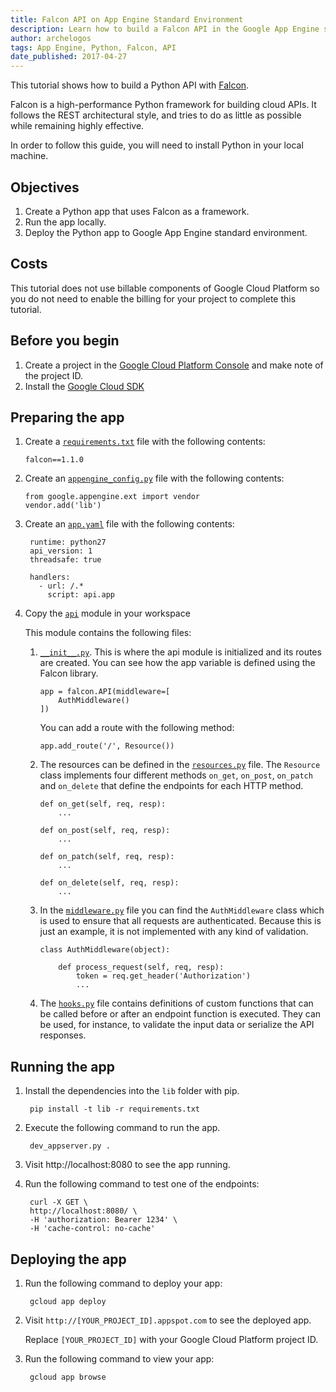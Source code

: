 ```yaml
---
title: Falcon API on App Engine Standard Environment
description: Learn how to build a Falcon API in the Google App Engine standard environment.
author: archelogos
tags: App Engine, Python, Falcon, API
date_published: 2017-04-27
---
```

This tutorial shows how to build a Python API with [Falcon][falcon].

Falcon is a high-performance Python framework for building cloud APIs. It follows the REST architectural style, and tries to do as little as possible while remaining highly effective.

In order to follow this guide, you will need to install Python in your local machine.

[python]: https://www.python.org/
[falcon]: https://falconframework.org/

## Objectives

1. Create a Python app that uses Falcon as a framework.
2. Run the app locally.
3. Deploy the Python app to Google App Engine standard environment.

## Costs

This tutorial does not use billable components of Google Cloud Platform so
you do not need to enable the billing for your project to complete this tutorial.

## Before you begin

1.  Create a project in the [Google Cloud Platform Console](https://console.cloud.google.com/) and make note of the project ID.
2.  Install the [Google Cloud SDK](https://cloud.google.com/sdk/)

## Preparing the app

1.  Create a [`requirements.txt`][requirements] file with the following contents:

        falcon==1.1.0

2.  Create an [`appengine_config.py`][appengine_config] file with the following contents:

        from google.appengine.ext import vendor
        vendor.add('lib')
 
3.  Create an [`app.yaml`][app] file with the following contents:

         runtime: python27
         api_version: 1
         threadsafe: true

         handlers:
           - url: /.*
             script: api.app
  
4.  Copy the [`api`][api] module in your workspace

    This module contains the following files:

    1.  [`__init__.py`][init]. This is where the api module is initialized and its routes are created.
        You can see how the app variable is defined using the Falcon library.

            app = falcon.API(middleware=[
                AuthMiddleware()
            ])
    
        You can add a route with the following method:

            app.add_route('/', Resource())
        
    2.  The resources can be defined in the [`resources.py`][resources] file. The `Resource` class
        implements four different methods `on_get`, `on_post`, `on_patch` and `on_delete`
        that define the endpoints for each HTTP method.

            def on_get(self, req, resp):
                ...
    
            def on_post(self, req, resp):
                ...
    
            def on_patch(self, req, resp):
                ...
    
            def on_delete(self, req, resp):
                ...
    
    3.  In the [`middleware.py`][middleware] file you can find the `AuthMiddleware` class
        which is used to ensure that all requests are authenticated.
        Because this is just an example, it is not implemented with any kind
        of validation.

            class AuthMiddleware(object):

                def process_request(self, req, resp):
                    token = req.get_header('Authorization')
                    ...

    4.  The [`hooks.py`][hooks] file contains definitions of custom functions that can be called
        before or after an endpoint function is executed. They can be used, for instance, to validate
        the input data or serialize the API responses.

## Running the app

1. Install the dependencies into the `lib` folder with pip.

        pip install -t lib -r requirements.txt

2. Execute the following command to run the app.

        dev_appserver.py .

3. Visit http://localhost:8080 to see the app running.

4. Run the following command to test one of the endpoints:

        curl -X GET \
        http://localhost:8080/ \
        -H 'authorization: Bearer 1234' \
        -H 'cache-control: no-cache'

## Deploying the app

1. Run the following command to deploy your app:

        gcloud app deploy

2. Visit `http://[YOUR_PROJECT_ID].appspot.com` to see the deployed app.

    Replace `[YOUR_PROJECT_ID]` with your Google Cloud Platform project ID.

3. Run the following command to view your app:

        gcloud app browse

[requirements]: https://github.com/GoogleCloudPlatform/community/tree/master/tutorials/appengine-python-falcon/requirements.txt
[appengine_config]: https://github.com/GoogleCloudPlatform/community/tree/master/tutorials/appengine-python-falcon/appengine_config.py
[app]: https://github.com/GoogleCloudPlatform/community/tree/master/tutorials/appengine-python-falcon/app.yaml
[api]: https://github.com/GoogleCloudPlatform/community/tree/master/tutorials/appengine-python-falcon/api
[init]: https://github.com/GoogleCloudPlatform/community/tree/master/tutorials/appengine-python-falcon/api/__init__.py
[resources]: https://github.com/GoogleCloudPlatform/community/tree/master/tutorials/appengine-python-falcon/api/resources.py
[middleware]: https://github.com/GoogleCloudPlatform/community/tree/master/tutorials/appengine-python-falcon/api/middleware.py
[hooks]: https://github.com/GoogleCloudPlatform/community/tree/master/tutorials/appengine-python-falcon/api/hooks.py
